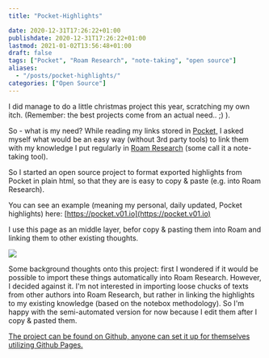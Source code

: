 ```yaml
---
title: "Pocket-Highlights"

date: 2020-12-31T17:26:22+01:00
publishdate: 2020-12-31T17:26:22+01:00
lastmod: 2021-01-02T13:56:48+01:00
draft: false
tags: ["Pocket", "Roam Research", "note-taking", "open source"]
aliases:
  - "/posts/pocket-highlights/"
categories: ["Open Source"]
---
```


I did manage to do a little christmas project this year, scratching my own itch. (Remember: the best projects come from an actual need.. ;) ).

So - what is my need? While reading my links stored in [Pocket,](https://getpocket.com/) I asked myself what would be an easy way (without 3rd party tools) to link them with my knowledge I put regularly in [Roam Research](https://roamresearch.com/) (some call it a note-taking tool).

So I started an open source project to format exported highlights from Pocket in plain html, so that they are is easy to copy & paste (e.g. into Roam Research).

You can see an example (meaning my personal, daily updated, Pocket highlights) here: [https://pocket.v01.io](https://pocket.v01.io)

I use this page as an middle layer, befor copy & pasting them into Roam and linking them to other existing thoughts.

![](2020-12-31-v01-pocket-highlights-1024x661.png)

Some background thoughts onto this project: first I wondered if it would be possible to import these things automatically into Roam Research. However, I decided against it. I'm not interested in importing loose chucks of texts from other authors into Roam Research, but rather in linking the highlights to my existing knowledge (based on the notebox methodology). So I'm happy with the semi-automated version for now because I edit them after I copy & pasted them.

[The project can be found on Github, anyone can set it up for themselves utilizing Github Pages.](https://github.com/klausbreyer/pocket-highlights)
